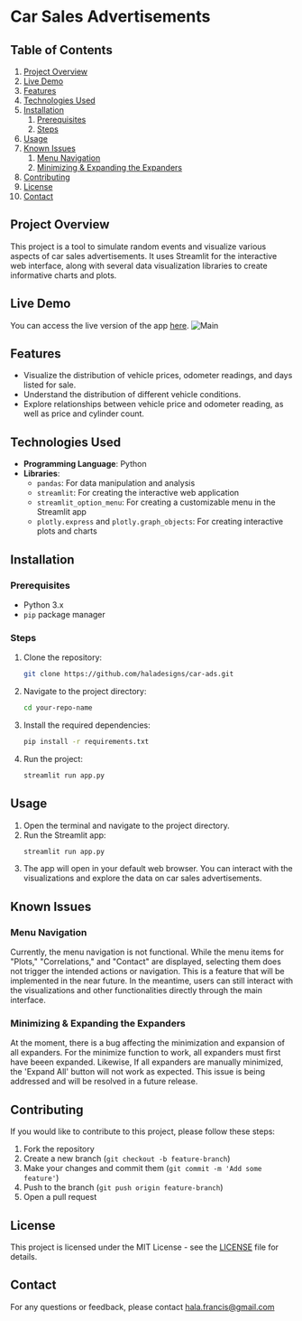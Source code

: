 # Car Sales Advertisements

## Table of Contents
1. [Project Overview](#Project-Overview)
2. [Live Demo](#live-demo)
3. [Features](#features)
4. [Technologies Used](#technologies-used)
5. [Installation](#installation)
   1. [Prerequisites](#prerequisites)
   2. [Steps](#steps)
6. [Usage](#usage)
7. [Known Issues](#known-issues)
   1. [Menu Navigation](#menu-navigation)
   2. [Minimizing & Expanding the Expanders](#minimizing--expanding-the-expanders)
8. [Contributing](#contributing)
9. [License](#license)
10. [Contact](#contact)

## Project Overview
This project is a tool to simulate random events and visualize various aspects of car sales advertisements. It uses Streamlit for the interactive web interface, along with several data visualization libraries to create informative charts and plots.

## Live Demo
You can access the live version of the app [here](https://car-ads-byzt.onrender.com).
![Main](https://github.com/user-attachments/assets/a96d474b-0817-4546-8373-a2c1e64e8e45)


## Features
- Visualize the distribution of vehicle prices, odometer readings, and days listed for sale.
- Understand the distribution of different vehicle conditions.
- Explore relationships between vehicle price and odometer reading, as well as price and cylinder count.

## Technologies Used
- **Programming Language**: Python
- **Libraries**:
  - `pandas`: For data manipulation and analysis
  - `streamlit`: For creating the interactive web application
  - `streamlit_option_menu`: For creating a customizable menu in the Streamlit app
  - `plotly.express` and `plotly.graph_objects`: For creating interactive plots and charts

## Installation

### Prerequisites
- Python 3.x
- `pip` package manager

### Steps
1. Clone the repository:
    ```bash
    git clone https://github.com/haladesigns/car-ads.git
    ```
2. Navigate to the project directory:
    ```bash
    cd your-repo-name
    ```
3. Install the required dependencies:
    ```bash
    pip install -r requirements.txt
    ```
4. Run the project:
    ```bash
    streamlit run app.py
    ```

## Usage
1. Open the terminal and navigate to the project directory.
2. Run the Streamlit app:
    ```bash
    streamlit run app.py
    ```
3. The app will open in your default web browser. You can interact with the visualizations and explore the data on car sales advertisements.

## Known Issues

### Menu Navigation
Currently, the menu navigation is not functional. While the menu items for "Plots," "Correlations," and "Contact" are displayed, selecting them does not trigger the intended actions or navigation. This is a feature that will be implemented in the near future. In the meantime, users can still interact with the visualizations and other functionalities directly through the main interface.

### Minimizing & Expanding the Expanders
At the moment, there is a bug affecting the minimization and expansion of all expanders. For the minimize function to work, all expanders must first have beeen expanded. Likewise, If all expanders are manually minimized, the 'Expand All' button will not work as expected. This issue is being addressed and will be resolved in a future release.

## Contributing
If you would like to contribute to this project, please follow these steps:
1. Fork the repository
2. Create a new branch (`git checkout -b feature-branch`)
3. Make your changes and commit them (`git commit -m 'Add some feature'`)
4. Push to the branch (`git push origin feature-branch`)
5. Open a pull request

## License
This project is licensed under the MIT License - see the [LICENSE](LICENSE) file for details.

## Contact
For any questions or feedback, please contact hala.francis@gmail.com
